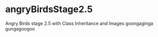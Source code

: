 # angryBirdsStage2.5
Angry Birds stage 2.5 with Class Inheritance and Images
goongaginga gungagoogoo
